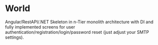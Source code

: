 # World
Angular/RestAPI/.NET Skeleton in n-Tier monolith architecture with DI and fully implemented screens for user authentication/registration/login/password reset (just adjust your SMTP settings).
